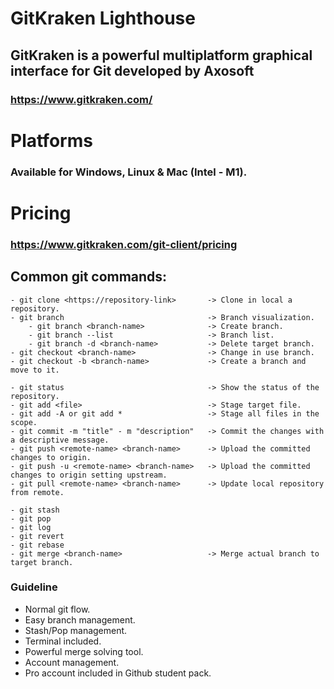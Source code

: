 # GitKraken Lighthouse

##  GitKraken is a powerful multiplatform graphical interface for Git developed by Axosoft

### https://www.gitkraken.com/

# Platforms
### Available for Windows, Linux & Mac (Intel - M1).

# Pricing

### https://www.gitkraken.com/git-client/pricing

## Common git commands:

    - git clone <https://repository-link>       -> Clone in local a repository.
    - git branch                                -> Branch visualization.
        - git branch <branch-name>              -> Create branch.
        - git branch --list                     -> Branch list.
        - git branch -d <branch-name>           -> Delete target branch.
    - git checkout <branch-name>                -> Change in use branch.
    - git checkout -b <branch-name>             -> Create a branch and move to it.

    - git status                                -> Show the status of the repository.
    - git add <file>                            -> Stage target file.
    - git add -A or git add *                   -> Stage all files in the scope.
    - git commit -m "title" - m "description"   -> Commit the changes with a descriptive message.
    - git push <remote-name> <branch-name>      -> Upload the committed changes to origin.
    - git push -u <remote-name> <branch-name>   -> Upload the committed changes to origin setting upstream.
    - git pull <remote-name> <branch-name>      -> Update local repository from remote.

    - git stash
    - git pop
    - git log
    - git revert
    - git rebase
    - git merge <branch-name>                   -> Merge actual branch to target branch.



### Guideline

- Normal git flow.
- Easy branch management.
- Stash/Pop management.
- Terminal included.
- Powerful merge solving tool.
- Account management.
- Pro account included in Github student pack.
